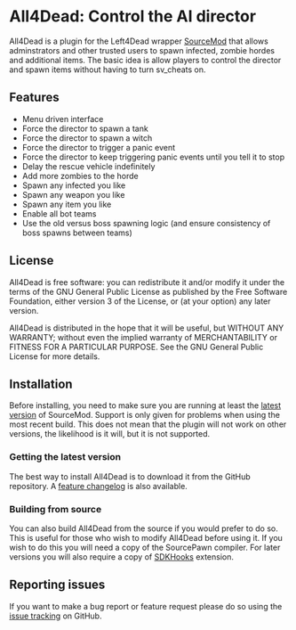 All4Dead: Control the AI director
====================================

All4Dead is a plugin for the Left4Dead wrapper [SourceMod](http://sourcemod.net/) that allows adminstrators and other trusted users to spawn infected, zombie hordes and additional items. The basic idea is allow players to control the director and spawn items without having to turn sv_cheats on.

## Features

- Menu driven interface
- Force the director to spawn a tank
- Force the director to spawn a witch
- Force the director to trigger a panic event
- Force the director to keep triggering panic events until you tell it to stop
- Delay the rescue vehicle indefinitely
- Add more zombies to the horde
- Spawn any infected you like
- Spawn any weapon you like
- Spawn any item you like
- Enable all bot teams
- Use the old versus boss spawning logic (and ensure consistency of boss spawns between teams)

## License

All4Dead is free software: you can redistribute it and/or modify it under the terms of the GNU General Public License as published by the Free Software Foundation, either version 3 of the License, or (at your option) any later version.

All4Dead is distributed in the hope that it will be useful, but WITHOUT ANY WARRANTY; without even the implied warranty of MERCHANTABILITY or FITNESS FOR A PARTICULAR PURPOSE. See the GNU General Public License for more details.

## Installation

Before installing, you need to make sure you are running at least the [latest version](http://www.sourcemod.net/downloads.php) of SourceMod. Support is only given for problems when using the most recent build. This does not mean that the plugin will not work on other versions, the likelihood is it will, but it is not supported.

### Getting the latest version

The best way to install All4Dead is to download it from the GitHub repository. A [feature changelog](https://github.com/grandwazir/All4Dead/wiki/changelog) is also available.

### Building from source

You can also build All4Dead from the source if you would prefer to do so. This is useful for those who wish to modify All4Dead before using it. If you wish to do this you will need a copy of the SourcePawn compiler. For later versions you will also require a copy of [SDKHooks](http://forums.alliedmods.net/showthread.php?t=106748) extension.

## Reporting issues

If you want to make a bug report or feature request please do so using the [issue tracking](https://github.com/grandwazir/All4Dead/issues) on GitHub.

